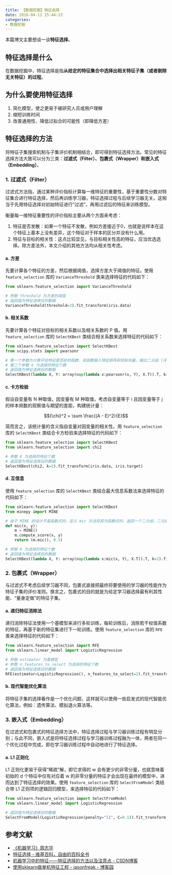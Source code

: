 ```yaml
---
title: 【数据挖掘】特征选择
date: 2018-04-11 15:44:13
categories:
- 数据挖掘
---
```


本篇博文主要想谈一谈**特征选择**。

<!-- more -->

## 特征选择是什么

在数据挖掘中，特征选择是指**从给定的特征集合中选择出相关特征子集（或者剔除无关特征）的过程**。

## 为什么要使用特征选择

1. 简化模型，使之更易于被研究人员或用户理解
2. 缩短训练时间
3. 改善通用性、降低过拟合的可能性（即降低方差）

## 特征选择的方法

将特征子集搜索机制与子集评价机制相结合，即可得到特征选择方法。常见的特征选择方法大致可以分为三类：**过滤式（Filter）、包裹式（Wrapper）和嵌入式（Embedding）**。

### 1. 过滤式（Filter）

过滤式方法指，通过某种评价指标计算每一维特征的重要性，基于重要性分数对特征集合进行特征选择，然后再训练学习器，特征选择过程与后续学习器无关。这相当于先用特征选择对初始特征进行“过滤”，再用过滤后的特征来训练模型。

衡量每一维特征重要性的评价指标主要从两个方面来考虑：
1. 特征是否发散：如果一个特征不发散，例如方差接近于0，也就是说样本在这个特征上基本上没有差异，这个特征对于样本的区分并没有什么用。
2. 特征与目标的相关性：这点比较显见，与目标相关性高的特征，应当优选选择。除方差法外，本文介绍的其他方法均从相关性考虑。

#### a. 方差

先要计算各个特征的方差，然后根据阈值，选择方差大于阈值的特征。使用 `feature_selection` 库的 `VarianceThreshold` 类来选择特征的代码如下：

```python
from sklearn.feature_selection import VarianceThreshold

# 参数 threshold 为方差的阈值
# 返回值为特征选择后的数据
VarianceThreshold(threshold=3).fit_transform(iris.data)
```

#### b. 相关系数

先要计算各个特征对目标的相关系数以及相关系数的 P 值。用 `feature_selection` 库的 `SelectKBest` 类结合相关系数来选择特征的代码如下：

```python
from sklearn.feature_selection import SelectKBest
from scipy.stats import pearsonr

# 第一个参数为计算评估特征是否好的函数，该函数输入特征矩阵和目标向量，输出二元组 (评分，P值) 的数组，数组第 i 项为第 i 个特征的评分和 P 值。在此定义为计算相关系数
# 第二个参数 k 为选择的特征个数
# 返回值为特征选择后的数据
SelectKBest(lambda X, Y: array(map(lambda x:pearsonr(x, Y), X.T)).T, k=2).fit_transform(iris.data, iris.target)
```

#### c. 卡方检验

假设自变量有 N 种取值，因变量有 M 种取值，考虑自变量等于 i 且因变量等于 j 的样本频数的观察值与期望的差距，构建统计量：

$${\chi}^2 = \sum \frac{(A - E)^2}{E}$$

简而言之，该统计量的含义指自变量对因变量的相关性。用 `feature_selection` 库的 `SelectKBest` 类结合卡方检验来选择特征的代码如下：

```python
from sklearn.feature_selection import SelectKBest
from sklearn.feature_selection import chi2

# 参数 K 为选择的特征个数
# 返回值为特征选择后的数据
SelectKBest(chi2, k=2).fit_transform(iris.data, iris.target)
```

#### d. 互信息

使用 `feature_selection` 库的 `SelectKBest` 类结合最大信息系数法来选择特征的代码如下：

```python
from sklearn.feature_selection import SelectKBest
from minepy import MINE

# 由于 MINE 的设计不是函数式的，定义 mic 方法将其为函数式的，返回一个二元组，二元组的第 2 项设置成固定的 P 值 0.5
def mic(x, y):
    m = MINE()
    m.compute_score(x, y)
    return (m.mic(), 0.5)

# 参数 K 为选择的特征个数
# 返回值为特征选择后的数据
SelectKBest(lambda X, Y: array(map(lambda x:mic(x, Y), X.T)).T, k=2).fit_transform(iris.data, iris.target)
```

### 2. 包裹式（Wrapper）

与过滤式不考虑后续学习器不同，包裹式直接把最终将要使用的学习器的性能作为特征子集的评价准则。换言之，包裹式的目的就是为给定学习器选择最有利其性能、“量身定做”的特征子集。

#### a. 递归特征消除法

递归消除特征法使用一个基模型来进行多轮训练，每轮训练后，消除若干权值系数的特征，再基于新的特征集进行下一轮训练。使用 `feature_selection` 库的 `RFE` 类来选择特征的代码如下：

```python
from sklearn.feature_selection import RFE
from sklearn.linear_model import LogisticRegression

# 参数 estimator 为基模型
# 参数 n_features_to_select 为选择的特征个数
# 返回值为特征选择后的数据
RFE(estimator=LogisticRegression(), n_features_to_select=2).fit_transform(iris.data, iris.target)
```

#### b. 现代智能优化算法

将特征子集的选择看作是一个优化问题，这样就可以使用一些启发式的现代智能优化算法，例如：遗传算法、模拟退火算法等。

### 3. 嵌入式（Embedding）

在过滤式和包裹式的特征选择方法中，特征选择过程与学习器训练过程有明显分别；与此不同，嵌入式是将特征选择过程与学习器训练过程融为一体，两者在同一个优化过程中完成，即在学习器训练过程中自动地进行了特征选择。

#### a. L1 正则化

L1 正则化更易于获得“稀疏”解，即它求得的 w 会有更少的非零分量，也就意味着初始的 d 个特征中仅有对应着 w 的非零分量的特征才会出现在最终的模型中，进而达到了特征选择的效果。使用 `feature_selection` 库的 `SelectFromModel` 类结合带 L1 正则项的逻辑回归模型，来选择特征的代码如下：

```python
from sklearn.feature_selection import SelectFromModel
from sklearn.linear_model import LogisticRegression

# 返回值为特征选择后的数据
SelectFromModel(LogisticRegression(penalty="l1", C=0.1)).fit_transform(iris.data, iris.target)
```

## 参考文献

- [《机器学习》周志华](https://cs.nju.edu.cn/zhouzh/zhouzh.files/publication/MLbook2016.htm)
- [特征选择 - 维基百科，自由的百科全书](https://zh.wikipedia.org/wiki/%E7%89%B9%E5%BE%81%E9%80%89%E6%8B%A9)
- [机器学习中的特征——特征选择的方法以及注意点 - CSDN博客](https://blog.csdn.net/google19890102/article/details/40019271)
- [使用sklearn做单机特征工程 - jasonfreak - 博客园](http://www.cnblogs.com/jasonfreak/p/5448385.html)